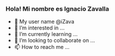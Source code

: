 ### Hola! Mi nombre es Ignacio Zavalla

- 👋 My user name @iZava
- 👀 I’m interested in ...
- 🌱 I’m currently learning ...
- 💞️ I’m looking to collaborate on ...
- 📫 How to reach me ...

<!---
iZava/iZava is a ✨ special ✨ repository because its `README.md` (this file) appears on your GitHub profile.
You can click the Preview link to take a look at your changes.
--->
